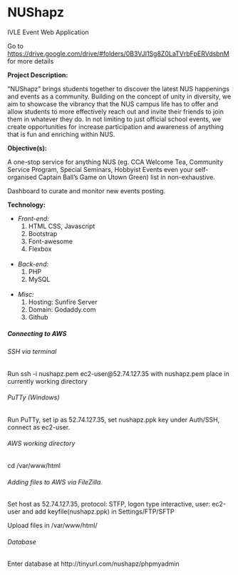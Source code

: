 # NUShapz
IVLE Event Web Application

Go to https://drive.google.com/drive/#folders/0B3VJI1Sg8Z0LaTVrbFpERVdsbnM for more details

<b>Project Description:</b>

“NUShapz” brings students together to discover the latest NUS happenings and events as a community. Building on the concept of unity in diversity, we aim to showcase the vibrancy that the NUS campus life has to offer and allow students to more effectively reach out and invite their friends to join them in whatever they do. In not limiting to just official school events, we create opportunities for increase participation and awareness of anything that is fun and enriching within NUS.

<b>Objective(s):</b>

A one-stop service for anything NUS
(eg. CCA Welcome Tea, Community Service Program, Special Seminars, Hobbyist Events even your self-organised Captain Ball’s Game on Utown Green) list in non-exhaustive.

Dashboard to curate and monitor new events posting. 

<b>Technology:</b><br/>
<ul>
  <li>
  <i>Front-end:</i> 
    <ol>
      <li>HTML CSS, Javascript</li>
      <li>Bootstrap</li>
      <li>Font-awesome</li>
      <li>Flexbox</li>
    </ol>
  </li>
  <br/>
  <li>
  <i>Back-end: </i>
    <ol>
      <li>PHP</li>
      <li>MySQL</li>
    </ol>
  </li>
  <br/>
  <li>
  <i>Misc:</i>
    <ol>
      <li>Hosting: Sunfire Server </li>
      <li>Domain: Godaddy.com</li>
      <li>Github</li>
    </ol>
  </li>
</ul>

<h5> Connecting to AWS </h5>
<h6> SSH via terminal </h6>
<p> Run ssh -i nushapz.pem ec2-user@52.74.127.35 with nushapz.pem place in currently working directory </p>
<h6> PuTTy (Windows) </h6>
<p> Run PuTTy, set ip as 52.74.127.35, set nushapz.ppk key under Auth/SSH, connect as ec2-user. </p>
<h6> AWS working directory </h6>
<p> cd /var/www/html </p>
<h6> Adding files to AWS via FileZilla </h6>
<p> Set host as 52.74.127.35, protocol: STFP, logon type interactive, user: ec2-user and add keyfile(nushapz.ppk) in Settings/FTP/SFTP </p>
<p> Upload files in /var/www/html/ </p>
<h6> Database </h6>
<p> Enter database at http://tinyurl.com/nushapz/phpmyadmin </p>



